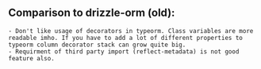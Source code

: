 ## Comparison to drizzle-orm (old):
    - Don't like usage of decorators in typeorm. Class variables are more readable imho. If you have to add a lot of different properties to typeorm column decorator stack can grow quite big.
    - Requirment of third party import (reflect-metadata) is not good feature also.
    